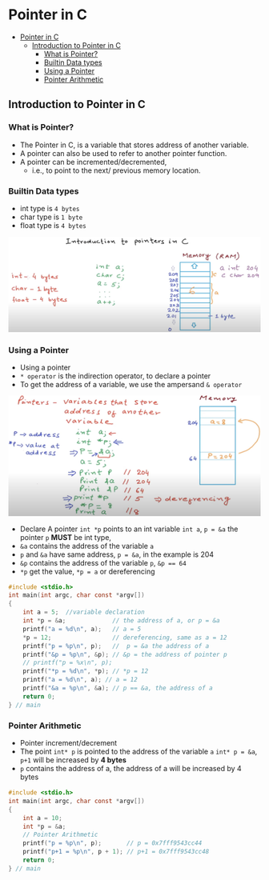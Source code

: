 # Pointer in C

- [Pointer in C](#pointer-in-c)
  - [Introduction to Pointer in C](#introduction-to-pointer-in-c)
    - [What is Pointer?](#what-is-pointer)
    - [Builtin Data types](#builtin-data-types)
    - [Using a Pointer](#using-a-pointer)
    - [Pointer Arithmetic](#pointer-arithmetic)

## Introduction to Pointer in C

### What is Pointer?

- The Pointer in C, is a variable that stores address of another variable.
- A pointer can also be used to refer to another pointer function.
- A pointer can be incremented/decremented,
  - i.e., to point to the next/ previous memory location.

### Builtin Data types

- int type is `4 bytes`
- char type is `1 byte`
- float type is `4 bytes`

<img src="img/variable_in_memory.png" alt="memory" width="800">

### Using a Pointer

- Using a pointer
- `* operator` is the indirection operator, to declare a pointer
- To get the address of a variable, we use the ampersand `& operator`

<img src="img/variable_and_pointer.png" alt="pointer" width="800">

- Declare A pointer `int *p` points to an int variable `int a`, `p = &a`
  the pointer `p` **MUST** be int type,
- `&a` contains the address of the variable `a`
- `p` and `&a` have same address, `p = &a`, in the example is 204
- `&p` contains the address of the variable `p`, `&p == 64`
- `*p` get the value, `*p = a` or dereferencing

```c
#include <stdio.h>
int main(int argc, char const *argv[])
{
    int a = 5;  //variable declaration
    int *p = &a;             // the address of a, or p = &a
    printf("a = %d\n", a);   // a = 5
    *p = 12;                 // dereferencing, same as a = 12
    printf("p = %p\n", p);   //  p = &a the address of a
    printf("&p = %p\n", &p); // &p = the address of pointer p
    // printf("p = %x\n", p);
    printf("*p = %d\n", *p); // *p = 12
    printf("a = %d\n", a); // a = 12
    printf("&a = %p\n", &a); // p == &a, the address of a
    return 0;
} // main
```

### Pointer Arithmetic

- Pointer increment/decrement
- The point `int* p` is pointed to the address of the variable `a`
  `int* p = &a`, `p+1` will be increased by **4 bytes**
- `p` contains the address of a, 
  the address of a will be increased by 4 bytes

```c
#include <stdio.h>
int main(int argc, char const *argv[])
{
    int a = 10;
    int *p = &a;
    // Pointer Arithmetic
    printf("p = %p\n", p);       // p = 0x7fff9543cc44
    printf("p+1 = %p\n", p + 1); // p+1 = 0x7fff9543cc48
    return 0;
} // main
```
